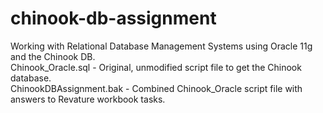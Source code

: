 # chinook-db-assignment
Working with Relational Database Management Systems using Oracle 11g and the Chinook DB.<br />
Chinook_Oracle.sql - Original, unmodified script file to get the Chinook database.<br />
ChinookDBAssignment.bak - Combined Chinook_Oracle script file with answers to Revature workbook tasks.<br />